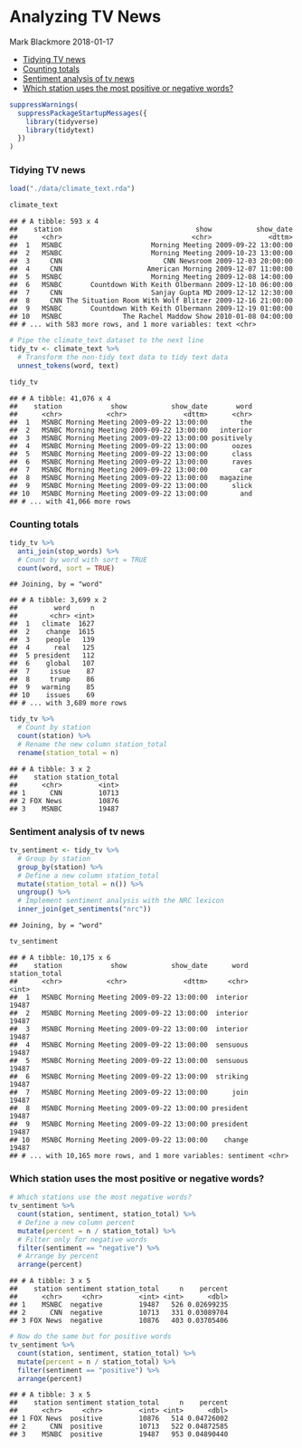 Analyzing TV News
================
Mark Blackmore
2018-01-17

-   [Tidying TV news](#tidying-tv-news)
-   [Counting totals](#counting-totals)
-   [Sentiment analysis of tv news](#sentiment-analysis-of-tv-news)
-   [Which station uses the most positive or negative words?](#which-station-uses-the-most-positive-or-negative-words)

``` r
suppressWarnings(
  suppressPackageStartupMessages({
    library(tidyverse)
    library(tidytext)
  })
)
```

### Tidying TV news

``` r
load("./data/climate_text.rda")

climate_text
```

    ## # A tibble: 593 x 4
    ##    station                                 show           show_date
    ##      <chr>                                <chr>              <dttm>
    ##  1   MSNBC                      Morning Meeting 2009-09-22 13:00:00
    ##  2   MSNBC                      Morning Meeting 2009-10-23 13:00:00
    ##  3     CNN                         CNN Newsroom 2009-12-03 20:00:00
    ##  4     CNN                     American Morning 2009-12-07 11:00:00
    ##  5   MSNBC                      Morning Meeting 2009-12-08 14:00:00
    ##  6   MSNBC       Countdown With Keith Olbermann 2009-12-10 06:00:00
    ##  7     CNN                      Sanjay Gupta MD 2009-12-12 12:30:00
    ##  8     CNN The Situation Room With Wolf Blitzer 2009-12-16 21:00:00
    ##  9   MSNBC       Countdown With Keith Olbermann 2009-12-19 01:00:00
    ## 10   MSNBC               The Rachel Maddow Show 2010-01-08 04:00:00
    ## # ... with 583 more rows, and 1 more variables: text <chr>

``` r
# Pipe the climate_text dataset to the next line
tidy_tv <- climate_text %>%
  # Transform the non-tidy text data to tidy text data
  unnest_tokens(word, text)

tidy_tv
```

    ## # A tibble: 41,076 x 4
    ##    station            show           show_date       word
    ##      <chr>           <chr>              <dttm>      <chr>
    ##  1   MSNBC Morning Meeting 2009-09-22 13:00:00        the
    ##  2   MSNBC Morning Meeting 2009-09-22 13:00:00   interior
    ##  3   MSNBC Morning Meeting 2009-09-22 13:00:00 positively
    ##  4   MSNBC Morning Meeting 2009-09-22 13:00:00      oozes
    ##  5   MSNBC Morning Meeting 2009-09-22 13:00:00      class
    ##  6   MSNBC Morning Meeting 2009-09-22 13:00:00      raves
    ##  7   MSNBC Morning Meeting 2009-09-22 13:00:00        car
    ##  8   MSNBC Morning Meeting 2009-09-22 13:00:00   magazine
    ##  9   MSNBC Morning Meeting 2009-09-22 13:00:00      slick
    ## 10   MSNBC Morning Meeting 2009-09-22 13:00:00        and
    ## # ... with 41,066 more rows

### Counting totals

``` r
tidy_tv %>% 
  anti_join(stop_words) %>%
  # Count by word with sort = TRUE
  count(word, sort = TRUE)
```

    ## Joining, by = "word"

    ## # A tibble: 3,699 x 2
    ##         word     n
    ##        <chr> <int>
    ##  1   climate  1627
    ##  2    change  1615
    ##  3    people   139
    ##  4      real   125
    ##  5 president   112
    ##  6    global   107
    ##  7     issue    87
    ##  8     trump    86
    ##  9   warming    85
    ## 10    issues    69
    ## # ... with 3,689 more rows

``` r
tidy_tv %>%
  # Count by station
  count(station) %>%
  # Rename the new column station_total
  rename(station_total = n)
```

    ## # A tibble: 3 x 2
    ##    station station_total
    ##      <chr>         <int>
    ## 1      CNN         10713
    ## 2 FOX News         10876
    ## 3    MSNBC         19487

### Sentiment analysis of tv news

``` r
tv_sentiment <- tidy_tv %>% 
  # Group by station
  group_by(station) %>% 
  # Define a new column station_total
  mutate(station_total = n()) %>%
  ungroup() %>%
  # Implement sentiment analysis with the NRC lexicon
  inner_join(get_sentiments("nrc"))
```

    ## Joining, by = "word"

``` r
tv_sentiment
```

    ## # A tibble: 10,175 x 6
    ##    station            show           show_date      word station_total
    ##      <chr>           <chr>              <dttm>     <chr>         <int>
    ##  1   MSNBC Morning Meeting 2009-09-22 13:00:00  interior         19487
    ##  2   MSNBC Morning Meeting 2009-09-22 13:00:00  interior         19487
    ##  3   MSNBC Morning Meeting 2009-09-22 13:00:00  interior         19487
    ##  4   MSNBC Morning Meeting 2009-09-22 13:00:00  sensuous         19487
    ##  5   MSNBC Morning Meeting 2009-09-22 13:00:00  sensuous         19487
    ##  6   MSNBC Morning Meeting 2009-09-22 13:00:00  striking         19487
    ##  7   MSNBC Morning Meeting 2009-09-22 13:00:00      join         19487
    ##  8   MSNBC Morning Meeting 2009-09-22 13:00:00 president         19487
    ##  9   MSNBC Morning Meeting 2009-09-22 13:00:00 president         19487
    ## 10   MSNBC Morning Meeting 2009-09-22 13:00:00    change         19487
    ## # ... with 10,165 more rows, and 1 more variables: sentiment <chr>

### Which station uses the most positive or negative words?

``` r
# Which stations use the most negative words?
tv_sentiment %>% 
  count(station, sentiment, station_total) %>%
  # Define a new column percent
  mutate(percent = n / station_total) %>%
  # Filter only for negative words
  filter(sentiment == "negative") %>%
  # Arrange by percent
  arrange(percent)
```

    ## # A tibble: 3 x 5
    ##    station sentiment station_total     n    percent
    ##      <chr>     <chr>         <int> <int>      <dbl>
    ## 1    MSNBC  negative         19487   526 0.02699235
    ## 2      CNN  negative         10713   331 0.03089704
    ## 3 FOX News  negative         10876   403 0.03705406

``` r
# Now do the same but for positive words
tv_sentiment %>% 
  count(station, sentiment, station_total) %>%
  mutate(percent = n / station_total) %>%
  filter(sentiment == "positive") %>%
  arrange(percent)
```

    ## # A tibble: 3 x 5
    ##    station sentiment station_total     n    percent
    ##      <chr>     <chr>         <int> <int>      <dbl>
    ## 1 FOX News  positive         10876   514 0.04726002
    ## 2      CNN  positive         10713   522 0.04872585
    ## 3    MSNBC  positive         19487   953 0.04890440

